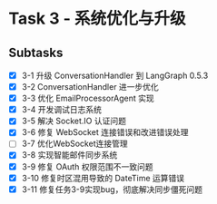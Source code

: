 # Task 3 - 系统优化与升级

## Subtasks
- [x] 3-1 升级 ConversationHandler 到 LangGraph 0.5.3
- [x] 3-2 ConversationHandler 进一步优化
- [x] 3-3 优化 EmailProcessorAgent 实现
- [x] 3-4 开发调试日志系统
- [x] 3-5 解决 Socket.IO 认证问题
- [x] 3-6 修复 WebSocket 连接错误和改进错误处理
- [ ] 3-7 优化WebSocket连接管理
- [x] 3-8 实现智能邮件同步系统
- [x] 3-9 修复 OAuth 权限范围不一致问题
- [x] 3-10 修复时区混用导致的 DateTime 运算错误
- [x] 3-11 修复任务3-9实现bug，彻底解决同步僵死问题
